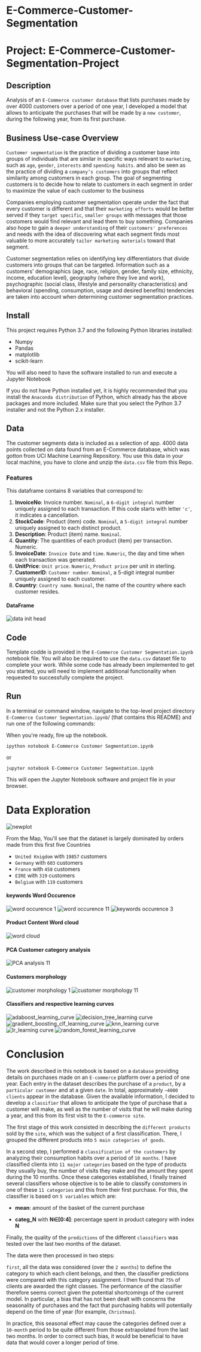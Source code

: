 # E-Commerce-Customer-Segmentation

# Project: E-Commerce-Customer-Segmentation-Project

## Description

Analysis of an `E-Commerce customer database` that lists purchases made by over 4000 customers over a period of one year, I developed a model that allows to anticipate the purchases that will be made by a `new customer`, during the following year, from its first purchase.

## Business Use-case Overview
`Customer segmentation` is the practice of dividing a customer base into groups of individuals that are similar in specific ways relevant to `marketing`, such as `age`, `gender`, `interests` and `spending habits`. and also be seen as the practice of dividing a `company’s customers` into groups that reflect similarity among customers in each group. The goal of segmenting customers is to decide how to relate to customers in each segment in order to maximize the value of each customer to the business

Companies employing customer segmentation operate under the fact that every customer is different and that their `marketing efforts` would be better served if they `target specific`, `smaller groups` with messages that those costomers would find relevant and lead them to buy something. Companies also hope to gain a `deeper understanding` of their `customers' preferences` and needs with the idea of discovering what each segment finds most valuable to more accurately `tailor marketing materials` toward that segment.

Customer segmentation relies on identifying key differentiators that divide customers into groups that can be targeted. Information such as a customers' demographics (age, race, religion, gender, family size, ethnicity, income, education level), geography (where they live and work), psychographic (social class, lifestyle and personality characteristics) and behavioral (spending, consumption, usage and desired benefits) tendencies are taken into account when determining customer segmentation practices.


## Install
This project requires Python 3.7 and the following Python libraries installed:

* Numpy
* Pandas
* matplotlib
* scikit-learn

You will also need to have the software installed to run and execute a Jupyter Notebook

If you do not have Python installed yet, it is highly recommended that you install the `Anaconda distribution` of Python, which already has the above packages and more included. Make sure that you select the Python 3.7 installer and not the Python 2.x installer.


## Data
The customer segments data is included as a selection of app. 4000 data points collected on data found from an E-Commerce database, which was gotton from UCI Machine Learning Repository. You use this data in your local machine, you have to clone and unzip the `data.csv` file from this Repo.  

### Features
This dataframe contains 8 variables that correspond to:

1. **InvoiceNo**:  Invoice number. `Nominal`, a `6-digit integral` number uniquely assigned to each transaction. If this code starts with letter `'c'`, it indicates a cancellation.
2. **StockCode**: Product (item) code. `Nominal`, a `5-digit integral` number uniquely assigned to each distinct product.
3. **Description**: Product (item) name. `Nominal`.
4. **Quantity**:  The quantities of each product (item) per transaction. Numeric.
5. **InvoiceDate**: `Invoice Date` and `time`. `Numeric`, the day and time when each transaction was generated.
6. **UnitPrice**: `Unit price`. `Numeric`, `Product price` per unit in sterling.
7. **CustomerID**: `Customer number`. `Nominal`, a 5-digit integral number uniquely assigned to each customer.
8. **Country**: `Country name`. `Nominal`, the name of the country where each customer resides.

#### DataFrame 
![data init head](https://user-images.githubusercontent.com/25388109/86505675-d220f580-bdbf-11ea-8260-c165bf645c63.png)


## Code

Template codde is provided in the `E-Commerce Customer Segmentation.ipynb` notebook file. You will also be required to use the `data.csv` dataset file to complete your work. While some code has already been implemented to get you started, you will need to implement additional functionality when requested to successfully complete the project. 

## Run

In a terminal or command window, navigate to the top-level project directory `E-Commerce Customer Segmentation.ipynb`/ (that contains this README) and run one of the following commands:

When you're ready, fire up the notebook.

```ipython notebook E-Commerce Customer Segmentation.ipynb```

or

```jupyter notebook E-Commerce Customer Segmentation.ipynb```

This will open the Jupyter Notebook software and project file in your browser.


# Data Exploration

![newplot](https://user-images.githubusercontent.com/25388109/86505481-152d9980-bdbd-11ea-9d45-5a8292671f31.png)

From the Map, You'll see that the dataset is largely dominated by orders made from this first five Countries

* `United Knigdom` with `19857` customers
* `Germany` with `603` customers
* `France` with `458` customers
* `EIRE` with `319` customers
* `Belgium` with `119` customers



#### keywords Word Occurence 

![word occurence 1](https://user-images.githubusercontent.com/25388109/86505722-4fe50100-bdc0-11ea-9a91-b4f971b594f3.png)
![word occurence 11](https://user-images.githubusercontent.com/25388109/86505724-52475b00-bdc0-11ea-8373-07fef750c573.png)
![keywords occurence 3](https://user-images.githubusercontent.com/25388109/86505803-11037b00-bdc1-11ea-84cc-7bae63eb13e1.png)



#### Product Content Word cloud

![word cloud](https://user-images.githubusercontent.com/25388109/86505858-8ec78680-bdc1-11ea-8fcc-5354a5767830.png)



#### PCA Customer category analysis

![PCA analysis 11](https://user-images.githubusercontent.com/25388109/86505918-18775400-bdc2-11ea-9508-40b33ddc3da9.png)


#### Customers morphology


![customer morphology 1](https://user-images.githubusercontent.com/25388109/86505974-a81d0280-bdc2-11ea-9eb7-cc42b2fe055a.png)
![customer morphology 11](https://user-images.githubusercontent.com/25388109/86505976-ac492000-bdc2-11ea-935b-c59341fecd37.png)



#### Classifiers and respective learning curves


![adaboost_learning_curve](https://user-images.githubusercontent.com/25388109/86506016-1feb2d00-bdc3-11ea-81bc-5ca083bf8916.png)
![decision_tree_learning curve](https://user-images.githubusercontent.com/25388109/86506017-211c5a00-bdc3-11ea-8813-0f0d7f3b2222.png)
![gradient_boosting_clf_learning_curve](https://user-images.githubusercontent.com/25388109/86506018-21b4f080-bdc3-11ea-916e-ee4270d2579b.png)
![knn_learning curve](https://user-images.githubusercontent.com/25388109/86506019-224d8700-bdc3-11ea-992c-e43120a2d454.png)
![lr_learning curve](https://user-images.githubusercontent.com/25388109/86506021-24afe100-bdc3-11ea-87ab-110886ca2f91.png)
![random_forest_learning_curve](https://user-images.githubusercontent.com/25388109/86506022-25487780-bdc3-11ea-88a8-5ba35d71c89f.png)


# Conclusion

The work described in this notebook is based on a `database` providing details on purchases made on an `E-commerce` platform over a period of one year. Each entry in the dataset describes the purchase of a `product`, by a `particular customer` and at a given `date`. In total, approximately  `∼4000 clients` appear in the database. Given the available information, I decided to develop a `classifier` that allows to anticipate the type of purchase that a customer will make, as well as the number of visits that he will make during a year, and this from its first visit to the `E-commerce site`.

The first stage of this work consisted in describing the `different products` sold by the `site`, which was the subject of a first classification. There, I grouped the different products into `5 main categories of goods`. 

In a second step, I performed a `classification of the customers` by analyzing their consumption habits over a period of `10 months`. I have classified clients into `11 major categories` based on the type of products they usually buy, the number of visits they make and the amount they spent during the 10 months. Once these categories established, I finally trained several classifiers whose objective is to be able to classify constomers in one of these `11 categories` and this from their first purchase. For this, the classifier is based on `5 variables` which are:

* **mean**: amount of the basket of the current purchase

* **categ_N** with **N∈[0:4]**: percentage spent in product category with index  **N**

Finally, the quality of the `predictions` of the different `classifiers` was tested over the last two months of the dataset. 

The data were then processed in two steps:

`first`, all the data was considered (over the `2 months`) to define the category to which each client belongs, and then, the classifier predictions were compared with this category assignment. I then found that `75%` of clients are awarded the right classes. The performance of the classifier therefore seems correct given the potential shortcomings of the current model. In particular, a bias that has not been dealt with concerns the seasonality of purchases and the fact that purchasing habits will potentially depend on the time of year (for example, `Christmas`). 

In practice, this seasonal effect may cause the categories defined over a `10-month` period to be quite different from those extrapolated from the last two months. In order to correct such bias, it would be beneficial to have data that would cover a longer period of time.
